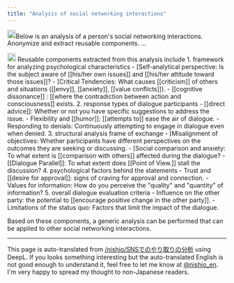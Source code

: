 ```yaml
---
title: "Analysis of social networking interactions"
---
```


<img src='https://scrapbox.io/api/pages/nishio-en/nishio/icon' alt='nishio.icon' height="19.5"/>Below is an analysis of a person's social networking interactions. Anonymize and extract reusable components.
...

<img src='https://scrapbox.io/api/pages/nishio-en/gpt/icon' alt='gpt.icon' height="19.5"/>
Reusable components extracted from this analysis include
1. framework for analyzing psychological characteristics
    - [Self-analytical perspective: Is the subject aware of [[his/her own issues]] and [[his/her attitude toward those issues]]?
    - [Critical Tendencies: What causes [[criticism]] of others and situations ([[envy]], [[anxiety]], [[value conflicts]]).
        - [[cognitive dissonance]] : [[where the contradiction between action and consciousness]] exists.
2. response types of dialogue participants
    - [[direct advice]]: Whether or not you have specific suggestions to address the issue.
    - Flexibility and [[humor]]: [[attempts to]] ease the air of dialogue.
    - Responding to denials: Continuously attempting to engage in dialogue even when denied.
3. structural analysis frame of exchange
    - [Misalignment of objectives: Whether participants have different perspectives on the outcomes they are seeking or discussing.
    - [Social comparison and anxiety: To what extent is [[comparison with others]] affected during the dialogue?
    - [[Dialogue Parallel]]: To what extent does [[Point of View.]] stall the discussion?
4. psychological factors behind the statements
    - Trust and [[desire for approval]]: signs of craving for approval and connection.
    - Values for information: How do you perceive the "quality" and "quantity" of information?
5. overall dialogue evaluation criteria
    - Influence on the other party: the potential to [[encourage positive change in the other party]].
    - Limitations of the status quo: Factors that limit the impact of the dialogue.

Based on these components, a generic analysis can be performed that can be applied to other social networking interactions.


---
This page is auto-translated from [/nishio/SNSでのやり取りの分析](https://scrapbox.io/nishio/SNSでのやり取りの分析) using DeepL. If you looks something interesting but the auto-translated English is not good enough to understand it, feel free to let me know at [@nishio_en](https://twitter.com/nishio_en). I'm very happy to spread my thought to non-Japanese readers.